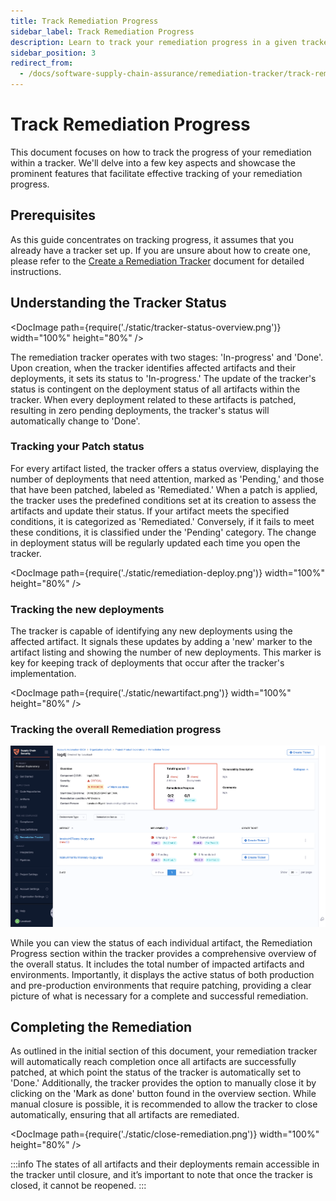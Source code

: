 ```yaml
---
title: Track Remediation Progress
sidebar_label: Track Remediation Progress
description: Learn to track your remediation progress in a given tracker
sidebar_position: 3
redirect_from:
  - /docs/software-supply-chain-assurance/remediation-tracker/track-remediation-progress
---
```


# Track Remediation Progress

This document focuses on how to track the progress of your remediation within a tracker. We'll delve into a few key aspects and showcase the prominent features that facilitate effective tracking of your remediation progress.


## Prerequisites

As this guide concentrates on tracking progress, it assumes that you already have a tracker set up. If you are unsure about how to create one, please refer to the [Create a Remediation Tracker](./create-remediation-tracker) document for detailed instructions.


## Understanding the Tracker Status

<DocImage path={require('./static/tracker-status-overview.png')} width="100%" height="80%" />


The remediation tracker operates with two stages: 'In-progress' and 'Done'. Upon creation, when the tracker identifies affected artifacts and their deployments, it sets its status to 'In-progress.' The update of the tracker's status is contingent on the deployment status of all artifacts within the tracker. When every deployment related to these artifacts is patched, resulting in zero pending deployments, the tracker's status will automatically change to 'Done'.


### Tracking your Patch status

For every artifact listed, the tracker offers a status overview, displaying the number of deployments that need attention, marked as 'Pending,' and those that have been patched, labeled as 'Remediated.' When a patch is applied, the tracker uses the predefined conditions set at its creation to assess the artifacts and update their status. If your artifact meets the specified conditions, it is categorized as 'Remediated.' Conversely, if it fails to meet these conditions, it is classified under the 'Pending' category. The change in deployment status will be regularly updated each time you open the tracker.


<DocImage path={require('./static/remediation-deploy.png')} width="100%" height="80%" />

### Tracking the new deployments
The tracker is capable of identifying any new deployments using the affected artifact. It signals these updates by adding a 'new' marker to the artifact listing and showing the number of new deployments. This marker is key for keeping track of deployments that occur after the tracker's implementation.

<DocImage path={require('./static/newartifact.png')} width="100%" height="80%" />

### Tracking the overall Remediation progress


![alt_tTracking the overall Remediation progressext](./static/scs-envs.png "Tracking the overall Remediation progress")


While you can view the status of each individual artifact, the Remediation Progress section within the tracker provides a comprehensive overview of the overall status. It includes the total number of impacted artifacts and environments. Importantly, it displays the active status of both production and pre-production environments that require patching, providing a clear picture of what is necessary for a complete and successful remediation.


## Completing the Remediation

As outlined in the initial section of this document, your remediation tracker will automatically reach completion once all artifacts are successfully patched, at which point the status of the tracker is automatically set to 'Done.' Additionally, the tracker provides the option to manually close it by clicking on the 'Mark as done' button found in the overview section. While manual closure is possible, it is recommended to allow the tracker to close automatically, ensuring that all artifacts are remediated.

<DocImage path={require('./static/close-remediation.png')} width="100%" height="80%" />

:::info
The states of all artifacts and their deployments remain accessible in the tracker until closure, and it’s important to note that once the tracker is closed, it cannot be reopened.
:::
